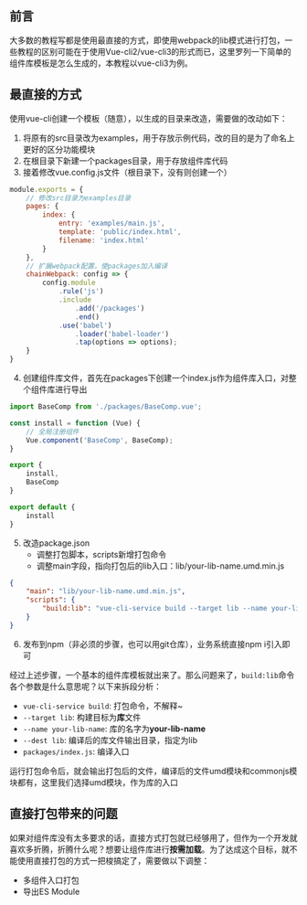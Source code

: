 ## 前言
大多数的教程写都是使用最直接的方式，即使用webpack的lib模式进行打包，一些教程的区别可能在于使用Vue-cli2/vue-cli3的形式而已，这里罗列一下简单的组件库模板是怎么生成的，本教程以vue-cli3为例。

## 最直接的方式
使用vue-cli创建一个模板（随意），以生成的目录来改造，需要做的改动如下：
1.  将原有的src目录改为examples，用于存放示例代码，改的目的是为了命名上更好的区分功能模块
2. 在根目录下新建一个packages目录，用于存放组件库代码
3. 接着修改vue.config.js文件（根目录下，没有则创建一个）
```js
module.exports = {
    // 修改src目录为examples目录
    pages: {
        index: {
            entry: 'examples/main.js',
            template: 'public/index.html',
            filename: 'index.html'
        }
    },
    // 扩展webpack配置，使packages加入编译
    chainWebpack: config => {
        config.module
            .rule('js')
            .include
                .add('/packages')
                .end()
            .use('babel')
                .loader('babel-loader')
                .tap(options => options);
    }
}
```
4. 创建组件库文件，首先在packages下创建一个index.js作为组件库入口，对整个组件库进行导出
```js
import BaseComp from './packages/BaseComp.vue';

const install = function (Vue) {
    // 全局注册组件
    Vue.component('BaseComp', BaseComp);
}

export {
    install,
    BaseComp
}

export default {
    install
}
```
5. 改造package.json
    - 调整打包脚本，scripts新增打包命令
    - 调整main字段，指向打包后的lib入口：lib/your-lib-name.umd.min.js
```json
{
    "main": "lib/your-lib-name.umd.min.js",
    "scripts": {
        "build:lib": "vue-cli-service build --target lib --name your-lib-name --dest lib packages/index.js"
    }
}
```
6. 发布到npm（非必须的步骤，也可以用git仓库），业务系统直接npm i引入即可

经过上述步骤，一个基本的组件库模板就出来了。那么问题来了，`build:lib`命令各个参数是什么意思呢？以下来拆段分析：
- `vue-cli-service build`: 打包命令，不解释~
- `--target lib`: 构建目标为**库**文件
- `--name your-lib-name`: 库的名字为**your-lib-name**
- `--dest lib`: 编译后的库文件输出目录，指定为lib
- `packages/index.js`: 编译入口

运行打包命令后，就会输出打包后的文件，编译后的文件umd模块和commonjs模块都有，这里我们选择umd模块，作为库的入口

## 直接打包带来的问题
如果对组件库没有太多要求的话，直接方式打包就已经够用了，但作为一个开发就喜欢多折腾，折腾什么呢？想要让组件库进行**按需加载**。为了达成这个目标，就不能使用直接打包的方式一把梭搞定了，需要做以下调整：
- 多组件入口打包
- 导出ES Module